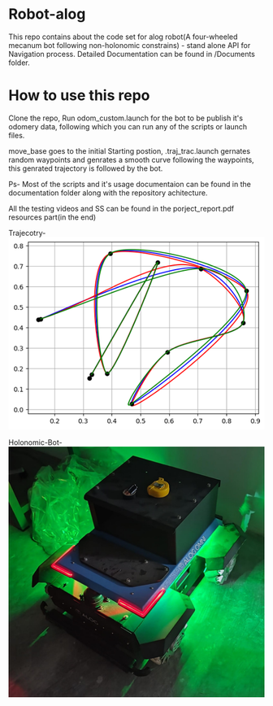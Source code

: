 # Robot-alog

This repo contains about the code set for alog robot(A four-wheeled mecanum bot following non-holonomic constrains) - stand alone API for Navigation process. Detailed Documentation can be found in /Documents folder.

# How to use this repo

Clone the repo, Run odom_custom.launch for the bot to be publish it's odomery data, following which you can run any of the scripts or launch files.

move_base goes to the initial Starting postion, .traj_trac.launch gernates random waypoints and genrates a smooth curve following the waypoints, this genrated trajectory is followed by the bot.

Ps- Most of the scripts and it's usage documentaion can be found in the documentation folder along with the repository achitecture.

All the testing videos and SS can be found in the porject_report.pdf resources part(in the end)

Trajecotry-
![Bot-Trajectory](/Documents/ss/navpath.png)

Holonomic-Bot-
![Holonomic-Bot](/Documents/ss/Alogmini.jpeg)


